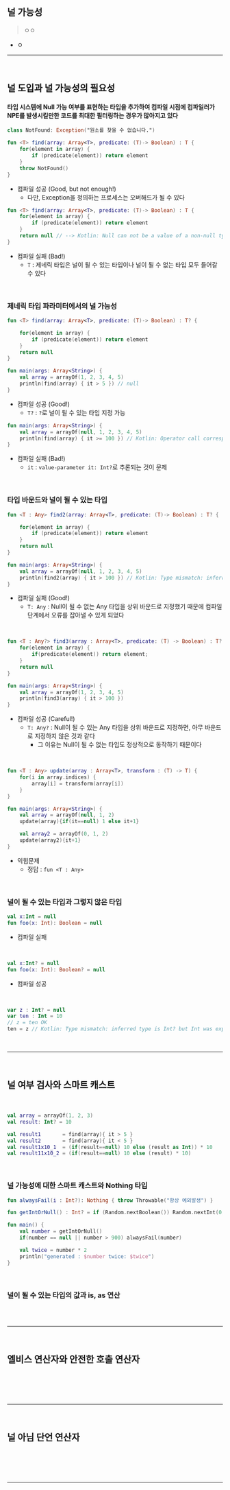 ## 널 가능성
> ㅇㅇ
* ㅇ

<hr>
<br>

## 널 도입과 널 가능성의 필요성
#### 타입 시스템에 Null 가능 여부를 표현하는 타입을 추가하여 컴파일 시점에 컴파일러가 NPE를 발생시킬만한 코드를 최대한 필터링하는 경우가 많아지고 있다

```kt
class NotFound: Exception("원소를 찾을 수 없습니다.")

fun <T> find(array: Array<T>, predicate: (T)-> Boolean) : T {
    for(element in array) {
        if (predicate(element)) return element
    }
    throw NotFound()
}
```
* 컴파일 성공 (Good, but not enough!)
  * 다만, Exception을 정의하는 프로세스는 오버해드가 될 수 있다

```kt
fun <T> find(array: Array<T>, predicate: (T)-> Boolean) : T {
    for(element in array) {
        if (predicate(element)) return element
    }
    return null // --> Kotlin: Null can not be a value of a non-null type T
}
```
* 컴파일 실패 (Bad!)
  * `T` : 제네릭 타입은 널이 될 수 있는 타입이나 널이 될 수 없는 타입 모두 들어갈 수 있다

<br>

### 제네릭 타입 파라미터에서의 널 가능성
```kt
fun <T> find(array: Array<T>, predicate: (T)-> Boolean) : T? {

    for(element in array) {
        if (predicate(element)) return element
    }
    return null
}

fun main(args: Array<String>) {
    val array = arrayOf(1, 2, 3, 4, 5)
    println(find(array) { it > 5 }) // null
}
```
* 컴파일 성공 (Good!)
  * `T?` : `?`로 널이 될 수 있는 타입 지정 가능

```kt
fun main(args: Array<String>) {
    val array = arrayOf(null, 1, 2, 3, 4, 5)
    println(find(array) { it >= 100 }) // Kotlin: Operator call corresponds to a dot-qualified call 'it.compareTo(100)' which is not allowed on a nullable receiver 'it'.
}
```
* 컴파일 실패 (Bad!)
  * `it` : `value-parameter it: Int?`로 추론되는 것이 문제

<br>

### 타입 바운드와 널이 될 수 있는 타입

```kt
fun <T : Any> find2(array: Array<T>, predicate: (T)-> Boolean) : T? {

    for(element in array) {
        if (predicate(element)) return element
    }
    return null
}

fun main(args: Array<String>) {
    val array = arrayOf(null, 1, 2, 3, 4, 5)
    println(find2(array) { it > 100 }) // Kotlin: Type mismatch: inferred type is Int? but Any was expected
}
```
* 컴파일 실패 (Good!)
  * `T: Any` : Null이 될 수 없는 Any 타입을 상위 바운드로 지정했기 때문에 컴파일 단계에서 오류를 잡아낼 수 있게 되었다

<br>

```kt
fun <T : Any?> find3(array : Array<T>, predicate: (T) -> Boolean) : T? {
    for(element in array) {
        if(predicate(element)) return element;
    }
    return null
}

fun main(args: Array<String>) {
    val array = arrayOf(1, 2, 3, 4, 5)
    println(find3(array) { it > 100 })
}
```
* 컴파일 성공 (Careful!)
  * `T: Any?` : Null이 될 수 있는 Any 타입을 상위 바운드로 지정하면, 아무 바운드로 지정하지 않은 것과 같다
    * 그 이유는 Null이 될 수 없는 타입도 정상적으로 동작하기 때문이다

<br>

```kt
fun <T : Any> update(array : Array<T>, transform : (T) -> T) {
    for(i in array.indices) {
        array[i] = transform(array[i])
    }
}

fun main(args: Array<String>) {
    val array = arrayOf(null, 1, 2)
    update(array){if(it==null) 1 else it+1}

    val array2 = arrayOf(0, 1, 2)
    update(array2){it+1}
}
```
* 익힘문제
  * 정답 : `fun <T : Any>`

<br>

### 널이 될 수 있는 타입과 그렇지 않은 타입

```kt
val x:Int = null
fun foo(x: Int): Boolean = null
```
* 컴파일 실패

<br>

```kt
val x:Int? = null
fun foo(x: Int): Boolean? = null
```
* 컴파일 성공

<br>

```kt
var z : Int? = null
var ten : Int = 10
// z = ten OK
ten = z // Kotlin: Type mismatch: inferred type is Int? but Int was expected
```

<br>
<hr>
<br>

## 널 여부 검사와 스마트 캐스트
#### 

<br>

```kt
val array = arrayOf(1, 2, 3)
val result: Int? = 10

val result1       = find(array){ it > 5 }
val result2       = find(array){ it < 5 }
val result1x10_1  = (if(result==null) 10 else (result as Int)) * 10
val result11x10_2 = (if(result==null) 10 else (result) * 10)
```

<br>

### 널 가능성에 대한 스마트 캐스트와 Nothing 타입

```kt
fun alwaysFail(i : Int?): Nothing { throw Throwable("항상 예외발생") }

fun getIntOrNull() : Int? = if (Random.nextBoolean()) Random.nextInt(0, 1000) else null

fun main() {
    val number = getIntOrNull()
    if(number == null || number > 900) alwaysFail(number)

    val twice = number * 2
    println("generated : $number twice: $twice")
}
```

<br>

### 널이 될 수 있는 타입의 값과 is, as 연산

```kt

```

<br>
<hr>
<br>

## 엘비스 연산자와 안전한 호출 연산자
#### 

<br>

### 

<br>
<hr>
<br>

## 널 아님 단언 연산자
#### 

<br>

### 

<br>
<hr>
<br>
